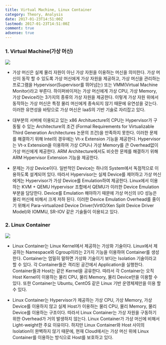 ```yaml
---
title: Virtual Machine, Linux Container
category: Theory, Analysis
date: 2017-01-23T14:51:00Z
lastmod: 2017-01-23T14:51:00Z
comment: true
adsense: true
---
```


### 1. Virtual Machine(가상 머신)

![]({{site.baseurl}}/images/theory_analysis/Virtual_Machine_Linux_Container/Virtual_Machine.PNG)

* 가상 머신은 실제 물리 자원이 아닌 가상 자원을 이용하는 머신을 의미한다. 가상 머신이 동작 할 수 있도록 가상 머신에게 가상 자원을 제공하고, 가상 머신을 관리하는 프로그램을 Hypervisor(Supervisor를 뛰어넘는) 또는 VMM(Virtual Machine Monitor)라고 부른다. 하이퍼바이저는 가상 머신에게 가상 CPU, 가상 Memory, 가상 Device라는 3가지의 종류의 가상 자원을 제공한다. 이렇게 가상 자원 위에서 동작하는 가상 머신은 특정 물리 머신에게 종속되지 않기 때문에 유연성을 갖는다. 이러한 유연성을 바탕으로 가상 머신은 IaaS의 기반 기술로 자리잡고 있다.

* 대부분의 서버에 이용되고 있는 x86 Archituecture의 CPU는 Hypervisor가 구동될 수 있는 Architecture의 조건 (Formal Requirements for Virtualizable Third Generation Architectures 논문의 조건)을 만족하지 못한다. 이러한 문제를 해결하기 위해 Intel의 경우에는 Vt-x Extension 기능을 제공한다. Hypervisor는 Vt-x Extension을 이용하여 가상 CPU나 가상 Memory를 큰 Overhead없이 가상 머신에게 제공한다. ARM Architecture에서도 비슷한 문제를 해결하기 위해 ARM Hypervisor Extension 기능을 제공한다.

* 문제는 가상 Device이다. 일반적인 Device는 하나의 System에서 독점적으로 이용하도록 설계되어 있다. 따라서 Hypervisor는 실제 Device를 제어하고 가상 머신에게는 Hypervisor가 가상 Device를 Emulation하여 제공한다. Linux에서 이용하는 KVM + QEMU Hypervisor 조합에서 QEMU가 이러한 Device Emulation 부분을 담당한다. Device를 Emulation 해야하기 때문에 가상 머신의 I/O 성능은 물리 머신에 비해서 크게 저하 된다. 이러한 Device Emulation Overhead를 줄이기 위해서 Para-virtualized Device Driver(VirtIO/Xen Split Device Driver Model)와 IOMMU, SR-IOV 같은 기술들이 이용되고 있다.

### 2. Linux Container

![]({{site.baseurl}}/images/theory_analysis/Virtual_Machine_Linux_Container/Linux_Container.PNG)

* Linux Container는 Linux Kernel에서 제공하는 가상화 기술이다. Linux에서 제공하는 Namespace와 Cgroup이라는 2가지 기능을 이용하여 Container를 생성한다. Container는 엄밀히 말하면 가상화 기술이기 보다는 Isolation 기술이라고 할 수 있다. 각 Container들은 격리된 공간에서 Application을 실행한다. Container들과 Host는 같은 Kernel을 공유한다. 따라서 각 Container는 오직 Host Kernel이 이용하는 물리 CPU, 물리 Memory, 물리 Device만을 이용할 수 있다. 또한 Container는 Ubuntu, CentOS 같은 Linux 기반 운영체제만을 이용 할 수 있다.

* Linux Container는 Hypervisor가 제공하는 가상 CPU, 가상 Memory, 가상 Device를 이용하지 않고 실제 Host가 이용하는 물리 CPU, 물리 Memory, 물리 Device를 이용하는 구조이다. 따라서 Linux Container는 가상 자원을 구동하기 위한 Overhead가 거의 발생하지 않는다. Linux Container가 가상 머신에 비해서 Light-weight한 주요 이유이다. 하지만 Linux Container와 Host 사이의 Isolation이 완벽하지 않기 때문에, 현재 Cloud에서는 가상 머신 위에 Linux Container를 이용하는 방식으로 Host를 보호하고 있다.
